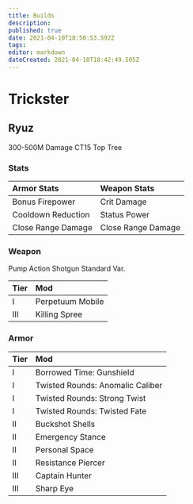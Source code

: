 ```yaml
---
title: Builds
description: 
published: true
date: 2021-04-10T18:50:53.592Z
tags: 
editor: markdown
dateCreated: 2021-04-10T18:42:49.505Z
---
```


# Trickster
## Ryuz

300-500M Damage CT15 Top Tree

### Stats

Armor Stats | Weapon Stats
:--- | :--
Bonus Firepower | Crit Damage
Cooldown Reduction | Status Power
Close Range Damage | Close Range Damage

### Weapon

Pump Action Shotgun Standard Var.

Tier | Mod
:--- | :---
I | Perpetuum Mobile
III | Killing Spree 

### Armor

Tier | Mod
:--- | :---
I | Borrowed Time: Gunshield
I | Twisted Rounds: Anomalic Caliber
I | Twisted Rounds: Strong Twist
I | Twisted Rounds: Twisted Fate
II | Buckshot Shells
II | Emergency Stance
II | Personal Space
II | Resistance Piercer
III | Captain Hunter
III | Sharp Eye


